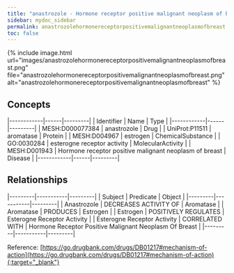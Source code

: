 ```yaml
---
title: "anastrozole - Hormone receptor positive malignant neoplasm of breast"
sidebar: mydoc_sidebar
permalink: anastrozolehormonereceptorpositivemalignantneoplasmofbreast.html
toc: false 
---
```


{% include image.html url="images/anastrozolehormonereceptorpositivemalignantneoplasmofbreast.png" file="anastrozolehormonereceptorpositivemalignantneoplasmofbreast.png" alt="anastrozolehormonereceptorpositivemalignantneoplasmofbreast" %}

## Concepts

|------------|------|---------|
| Identifier | Name | Type    |
|------------|------|---------|
| MESH:D000077384 | anastrozole | Drug |
| UniProt:P11511 | aromatase | Protein |
| MESH:D004967 | estrogen | ChemicalSubstance |
| GO:0030284 | esterogne receptor activity | MolecularActivity |
| MESH:D001943 | Hormone receptor positive malignant neoplasm of breast | Disease |
|------------|------|---------|

## Relationships

|---------|-----------|---------|
| Subject | Predicate | Object  |
|---------|-----------|---------|
| Anastrozole | DECREASES ACTIVITY OF | Aromatase |
| Aromatase | PRODUCES | Estrogen |
| Estrogen | POSITIVELY REGULATES | Esterogne Receptor Activity |
| Esterogne Receptor Activity | CORRELATED WITH | Hormone Receptor Positive Malignant Neoplasm Of Breast |
|---------|-----------|---------|

Reference: [https://go.drugbank.com/drugs/DB01217#mechanism-of-action](https://go.drugbank.com/drugs/DB01217#mechanism-of-action){:target="_blank"}